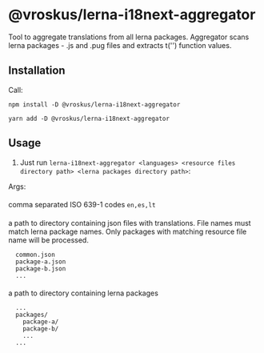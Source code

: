 # @vroskus/lerna-i18next-aggregator

Tool to aggregate translations from all lerna packages. Aggregator scans lerna packages - .js and .pug files and extracts t('<value>') function values.

## Installation

Call:

`npm install -D @vroskus/lerna-i18next-aggregator`

`yarn add -D @vroskus/lerna-i18next-aggregator`

## Usage

1. Just run ```lerna-i18next-aggregator <languages> <resource files directory path> <lerna packages directory path>```:

Args:

#### <languages>
comma separated ISO 639-1 codes
```en,es,lt```

#### <resource files directory path>
a path to directory containing json files with translations. File names must match lerna package names. Only packages with matching resource file name will be processed.
```
  common.json
  package-a.json
  package-b.json
  ...
```

#### <lerna packages directory path>
a path to directory containing lerna packages
```
  ...
  packages/
    package-a/
    package-b/
    ...
  ...
```
